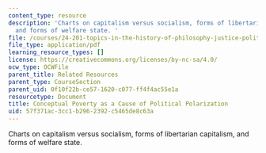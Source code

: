 ```yaml
---
content_type: resource
description: 'Charts on capitalism versus socialism, forms of libertarian capitalism,
  and forms of welfare state. '
file: /courses/24-201-topics-in-the-history-of-philosophy-justice-political-economy-spring-2016/57f371ac3cc1b2962392c5465de8c63a_MIT24_201S16_Conceptual.pdf
file_type: application/pdf
learning_resource_types: []
license: https://creativecommons.org/licenses/by-nc-sa/4.0/
ocw_type: OCWFile
parent_title: Related Resources
parent_type: CourseSection
parent_uid: 0f10f22b-ce57-1620-c077-ff4f4ac55e1a
resourcetype: Document
title: Conceptual Poverty as a Cause of Political Polarization
uid: 57f371ac-3cc1-b296-2392-c5465de8c63a
---
```

Charts on capitalism versus socialism, forms of libertarian capitalism, and forms of welfare state. 